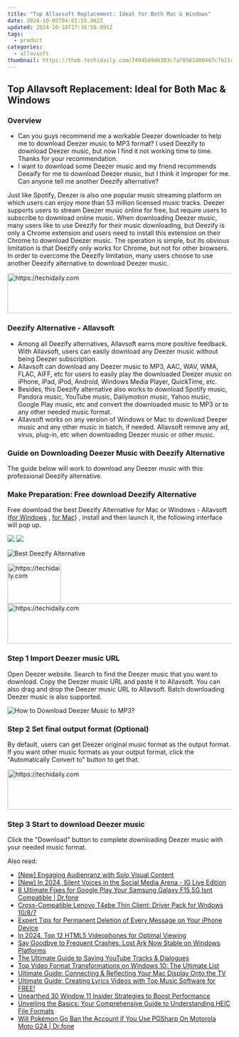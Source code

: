 ```yaml
---
title: "Top Allavsoft Replacement: Ideal for Both Mac & Windows"
date: 2024-10-05T04:01:55.962Z
updated: 2024-10-10T17:36:50.991Z
tags:
  - product
categories:
  - allavsoft
thumbnail: https://thmb.techidaily.com/74045d9d6303c7a70563d004d7c7b11c2909530a50d24fd1a27318344d95b256.jpg
---
```


## Top Allavsoft Replacement: Ideal for Both Mac & Windows

### Overview

* Can you guys recommend me a workable Deezer downloader to help me to download Deezer music to MP3 format? I used Deezify to download Deezer music, but now I find it not working time to time. Thanks for your recommendation.
* I want to download some Deezer music and my friend recommends Deeaify for me to download Deezer music, but I think it improper for me. Can anyone tell me another Deezify alternative?

Just like Spotify, Deezer is also one popular music streaming platform on which users can enjoy more than 53 million licensed music tracks. Deezer supports users to stream Deezer music online for free, but require users to subscribe to download online music. When downloading Deezer music, many users like to use Deezify for their music downloading, but Deezify is only a Chrome extension and users need to install this extension on their Chrome to download Deezer music. The operation is simple, but its obvious limitation is that Deezify only works for Chrome, but not for other browsers. In order to overcome the Deezify limitation, many users choose to use another Deezify alternative to download Deezer music.

<!-- affiliate ads begin -->
<a href="https://laganoo.pxf.io/c/5597632/1657400/16446" target="_top" id="1657400">
  <img src="//a.impactradius-go.com/display-ad/16446-1657400" border="0" alt="https://techidaily.com" width="728" height="90"/>
</a>
<img height="0" width="0" src="https://laganoo.pxf.io/i/5597632/1657400/16446" style="position:absolute;visibility:hidden;" border="0" />
<!-- affiliate ads end -->

### Deezify Alternative - Allavsoft

* Among all Deezify alternatives, Allavsoft earns more positive feedback. With Allavsoft, users can easily download any Deezer music without being Deezer subscription.
* Allavsoft can download any Deezer music to MP3, AAC, WAV, WMA, FLAC, AIFF, etc for users to easily play the downloaded Deezer music on iPhone, iPad, iPod, Android, Windows Media Player, QuickTime, etc.
* Besides, this Deezify alternative also works to download Spotify music, Pandora music, YouTube music, Dailymotion music, Yahoo music, Google Play music, etc and convert the downloaded music to MP3 or to any other needed music format.
* Allavsoft works on any version of Windows or Mac to download Deezer music and any other music in batch, if needed. Allavsoft remove any ad, virus, plug-in, etc when downloading Deezer music or other music.

### Guide on Downloading Deezer Music with Deezify Alternative

The guide below will work to download any Deezer music with this professional Deezify alternative.

### Make Preparation: Free download Deezify Alternative

Free download the best Deezify Alternative for Mac or Windows - Allavsoft ([for Windows](https://tools.techidaily.com/allavsoft/products/) , [for Mac](https://tools.techidaily.com/allavsoft/products/)) , install and then launch it, the following interface will pop up.

[![](https://www.allavsoft.com/how-to/../images/how-to/free-download-win.jpg)](https://tools.techidaily.com/allavsoft/products/) [![](https://www.allavsoft.com/how-to/../images/how-to/free-download-mac.jpg)](https://tools.techidaily.com/allavsoft/products/)

![Best Deezify Alternative](https://www.allavsoft.com/how-to/../images/allavsoft/screen-shot-600.jpg)

<!-- affiliate ads begin -->
<a href="https://25home.pxf.io/c/5597632/2148636/16836" target="_top" id="2148636">
  <img src="//a.impactradius-go.com/display-ad/16836-2148636" border="0" alt="https://techidaily.com" width="120" height="90"/>
</a>
<img height="0" width="0" src="https://25home.pxf.io/i/5597632/2148636/16836" style="position:absolute;visibility:hidden;" border="0" />
<!-- affiliate ads end -->

<!-- affiliate ads begin -->
<a href="https://appsumo.8odi.net/c/5597632/2087485/7443" target="_top" id="2087485">
  <img src="//a.impactradius-go.com/display-ad/7443-2087485" border="0" alt="https://techidaily.com" width="728" height="90"/>
</a>
<img height="0" width="0" src="https://appsumo.8odi.net/i/5597632/2087485/7443" style="position:absolute;visibility:hidden;" border="0" />
<!-- affiliate ads end -->

### Step 1 Import Deezer music URL

Open Deezer website. Search to find the Deezer music that you want to download. Copy the Deezer music URL and paste it to Allavsoft. You can also drag and drop the Deezer music URL to Allavsoft. Batch downloading Deezer music is also supported.

![How to Download Deezer Music to MP3?](https://www.allavsoft.com/how-to/../images/how-to/download-rtmp-video/download-rtmp-video.jpg)

### Step 2 Set final output format (Optional)

By default, users can get Deezer original music format as the output format. If you want other music formats as your output format, click the "Automatically Convert to" button to get that.

<!-- affiliate ads begin -->
<a href="https://zebaoaffiliateprogram.pxf.io/c/5597632/2137975/21526" target="_top" id="2137975">
  <img src="//a.impactradius-go.com/display-ad/21526-2137975" border="0" alt="https://techidaily.com" width="728" height="90"/>
</a>
<img height="0" width="0" src="https://zebaoaffiliateprogram.pxf.io/i/5597632/2137975/21526" style="position:absolute;visibility:hidden;" border="0" />
<!-- affiliate ads end -->

### Step 3 Start to download Deezer music

Click the "Download" button to complete downloading Deezer music with your needed music format.

<ins class="adsbygoogle"
     style="display:block"
     data-ad-format="autorelaxed"
     data-ad-client="ca-pub-7571918770474297"
     data-ad-slot="1223367746"></ins>

<ins class="adsbygoogle"
     style="display:block"
     data-ad-client="ca-pub-7571918770474297"
     data-ad-slot="8358498916"
     data-ad-format="auto"
     data-full-width-responsive="true"></ins>

<span class="atpl-alsoreadstyle">Also read:</span>
<div><ul>
<li><a href="https://youtube-sure.techidaily.com/ngaging-audienranz-with-solo-visual-content/"><u>[New] Engaging Audienranz with Solo Visual Content</u></a></li>
<li><a href="https://fox-boxes.techidaily.com/new-in-2024-silent-voices-in-the-social-media-arena-ig-live-edition/"><u>[New] In 2024, Silent Voices in the Social Media Arena - IG Live Edition</u></a></li>
<li><a href="https://howto.techidaily.com/8-ultimate-fixes-for-google-play-your-samsung-galaxy-f15-5g-isnt-compatible-drfone-by-drfone-fix-android-problems-fix-android-problems/"><u>8 Ultimate Fixes for Google Play Your Samsung Galaxy F15 5G Isnt Compatible | Dr.fone</u></a></li>
<li><a href="https://driver-download.techidaily.com/cross-compatible-lenovo-t4ebe-thin-client-driver-pack-for-wndows-1087/"><u>Cross-Compatible Lenovo T4ebe Thin Client: Driver Pack for Wndows 10/8/7</u></a></li>
<li><a href="https://fox-zero.techidaily.com/expert-tips-for-permanent-deletion-of-every-message-on-your-iphone-device/"><u>Expert Tips for Permanent Deletion of Every Message on Your iPhone Device</u></a></li>
<li><a href="https://some-skills.techidaily.com/in-2024-top-12-html5-videophones-for-optimal-viewing/"><u>In 2024, Top 12 HTML5 Videophones for Optimal Viewing</u></a></li>
<li><a href="https://win-blog.techidaily.com/say-goodbye-to-frequent-crashes-lost-ark-now-stable-on-windows-platforms/"><u>Say Goodbye to Frequent Crashes: Lost Ark Now Stable on Windows Platforms</u></a></li>
<li><a href="https://youtube-videos.techidaily.com/the-ultimate-guide-to-saving-youtube-tracks-and-dialogues/"><u>The Ultimate Guide to Saving YouTube Tracks & Dialogues</u></a></li>
<li><a href="https://fox-zero.techidaily.com/top-video-format-transformations-on-windows-10-the-ultimate-list/"><u>Top Video Format Transformations on Windows 10: The Ultimate List</u></a></li>
<li><a href="https://fox-zero.techidaily.com/ultimate-guide-connecting-and-reflecting-your-mac-display-onto-the-tv/"><u>Ultimate Guide: Connecting & Reflecting Your Mac Display Onto the TV</u></a></li>
<li><a href="https://fox-zero.techidaily.com/ultimate-guide-creating-lyrics-videos-with-top-music-software-for-free/"><u>Ultimate Guide: Creating Lyrics Videos with Top Music Software for FREE!</u></a></li>
<li><a href="https://extra-resources.techidaily.com/unearthed-30-window-11-insider-strategies-to-boost-performance/"><u>Unearthed 30 Window 11 Insider Strategies to Boost Performance</u></a></li>
<li><a href="https://fox-zero.techidaily.com/unveiling-the-basics-your-comprehensive-guide-to-understanding-heic-file-formats/"><u>Unveiling the Basics: Your Comprehensive Guide to Understanding HEIC File Formats</u></a></li>
<li><a href="https://android-pokemon-go.techidaily.com/will-pokemon-go-ban-the-account-if-you-use-pgsharp-on-motorola-moto-g24-drfone-by-drfone-virtual-android/"><u>Will Pokémon Go Ban the Account if You Use PGSharp On Motorola Moto G24 | Dr.fone</u></a></li>
</ul></div>

